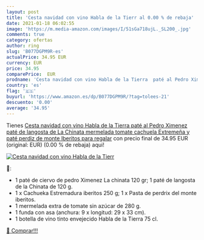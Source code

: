 ```yaml
---
layout: post
title: 'Cesta navidad con vino Habla de la Tierr al 0.00 % de rebaja'
date: 2021-01-18 06:02:55
image: 'https://m.media-amazon.com/images/I/51sGa718ujL._SL200_.jpg'
comments: true
category: ofertas
author: ring
slug: 'B077DGPM9R-es'
actualPrice: 34.95 EUR
currency: EUR
price: 34.95
comparePrice:  EUR
prodname: 'Cesta navidad con vino Habla de la Tierra  paté al Pedro Ximenez  paté de langosta de La Chinata  mermelada tomate  cachuela Extremeña y paté perdiz de monte Iberitos para regalar'
country: 'es'
flag: '🇪🇸'
buyurl: 'https://www.amazon.es/dp/B077DGPM9R/?tag=tolees-21'
descuento: '0.00'
average: '34.95'
---
```


Tienes [Cesta navidad con vino Habla de la Tierra  paté al Pedro Ximenez  paté de langosta de La Chinata  mermelada tomate  cachuela Extremeña y paté perdiz de monte Iberitos para regalar](https://www.amazon.es/dp/B077DGPM9R/?tag=tolees-21) con precio final de  34.95 EUR (original:  EUR) (0.00 %  de rebaja) aqui!

[![Cesta navidad con vino Habla de la Tierr](https://m.media-amazon.com/images/I/51sGa718ujL._SL200_.jpg)](https://www.amazon.es/dp/B077DGPM9R/?tag=tolees-21)

🔎:

- 1 paté de ciervo de pedro Ximenez La chinata 120 gr; 1 paté de langosta de la Chinata de 120 g.
- 1 x Cachueka Estremadura iberitos 250 g; 1 x Pasta de perdrix del monte iberitos.
- 1 mermelada extra de tomate sin azúcar de 280 g.
- 1 funda con asa (anchura: 9 x longitud: 29 x 33 cm).
- 1 botella de vino tinto envejecido Habla de la Tierra 75 cl.

[🛒 Comprar!!!](https://www.amazon.es/dp/B077DGPM9R/?tag=tolees-21)
